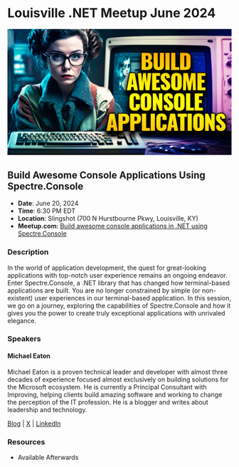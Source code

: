 # Louisville .NET Meetup June 2024

![build-awesome-console-applications](./assets/thumbnail-2024-06.jpg)

## Build Awesome Console Applications Using Spectre.Console

- **Date**: June 20, 2024
- **Time**: 6:30 PM EDT
- **Location**: Slingshot (700 N Hurstbourne Pkwy, Louisville, KY)
- **Meetup.com**: [Build awesome console applications in .NET using Spectre.Console](https://www.meetup.com/louisville-dotnet/events/297627789/)

### Description

In the world of application development, the quest for great-looking applications with top-notch user experience remains an ongoing endeavor. Enter Spectre.Console, a .NET library that has changed how terminal-based applications are built. You are no longer constrained by simple (or non-existent) user experiences in our terminal-based application. In this session, we go on a journey, exploring the capabilities of Spectre.Console and how it gives you the power to create truly exceptional applications with unrivaled elegance.

### Speakers

#### Michael Eaton

Michael Eaton is a proven technical leader and developer with almost three decades of experience focused almost exclusively on building solutions for the Microsoft ecosystem. He is currently a Principal Consultant with Improving, helping clients build amazing software and working to change the perception of the IT profession. He is a blogger and writes about leadership and technology.

[Blog](https://samestuffdifferentday.net/) | [X](https://twitter.com/mjeaton) | [LinkedIn](https://linkedin.com/in/mjeaton)

### Resources

- Available Afterwards
